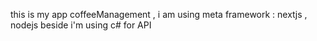 this is my app coffeeManagement , i am using meta framework : nextjs , nodejs  beside i'm using c# for API 
